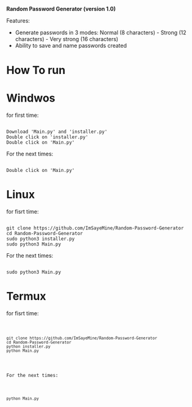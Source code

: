 __Random Password Generator (version 1.0)__

Features:
- Generate passwords in 3 modes: Normal (8 characters) - Strong (12 characters) - Very strong (16 characters)
- Ability to save and name passwords created


# How To run 
# Windwos 
for first time:
<pre><code>
Download 'Main.py' and 'installer.py'
Double click on 'installer.py'
Double click on 'Main.py'
</code></pre>
For the next times:
<pre><code>
Double click on 'Main.py'
</code></pre>


# Linux 
for fisrt time:
<pre><code>
git clone https://github.com/ImSayeMine/Random-Password-Generator
cd Random-Password-Generator
sudo python3 installer.py
sudo python3 Main.py
</code></pre>
For the next times:
<pre><code>
sudo python3 Main.py
</code></pre>


# Termux 
for fisrt time:
<pre><code>
<pre><code>
git clone https://github.com/ImSayeMine/Random-Password-Generator
cd Random-Password-Generator
python installer.py
python Main.py
</code></pre>
For the next times:
<pre><code>
python Main.py
</code></pre>
</code></pre>
